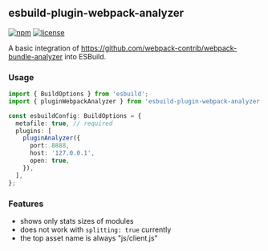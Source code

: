 ## esbuild-plugin-webpack-analyzer

[![npm](https://img.shields.io/npm/v/esbuild-plugin-webpack-analyzer)](https://www.npmjs.com/package/esbuild-plugin-webpack-analyzer)
[![license](https://img.shields.io/npm/l/esbuild-plugin-webpack-analyzer)](https://github.com/dkazakov8/esbuild-plugins/tree/master/packages/esbuild-plugin-replace/LICENSE)

A basic integration of https://github.com/webpack-contrib/webpack-bundle-analyzer into ESBuild.

### Usage

```typescript
import { BuildOptions } from 'esbuild';
import { pluginWebpackAnalyzer } from 'esbuild-plugin-webpack-analyzer';

const esbuildConfig: BuildOptions = {
  metafile: true, // required
  plugins: [
    pluginAnalyzer({
      port: 8888,
      host: '127.0.0.1',
      open: true,
    }),
  ],
};
```

### Features

- shows only stats sizes of modules
- does not work with `splitting: true` currently
- the top asset name is always "js/client.js"

